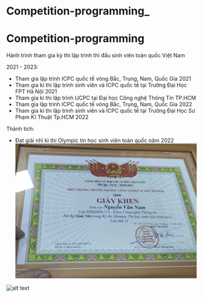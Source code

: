 # Competition-programming_
# Competition-programming

Hành trình tham gia kỳ thi lập trình thi đấu sinh viên toàn quốc Việt Nam

2021 - 2023: 

+ Tham gia lập trình ICPC quốc tế vòng Bắc, Trung, Nam, Quốc Gia 2021
+ Tham gia kì thi lập trình sinh viên và ICPC quốc tế tại Trường Đại Học FPT Hà Nội 2021
+ Tham gia kì thi lập trình UCPC tại Đại học Công nghệ Thông Tin TP.HCM
+ Tham gia lập trình ICPC quốc tế vòng Bắc, Trung, Nam,  Quốc Gia 2022
+ Tham gia kì thi lập trình sinh viên và ICPC quốc tế tại Trường Đại Học Sư Phạm Kĩ Thuật Tp.HCM 2022

Thành tích:
+ Đạt giải nhì kì thi Olympic tin học sinh viên toàn quốc năm 2022
![alt text](https://github.com/DAVID-NGUYEN-S16/Competition-programming_/blob/main/Thanh%20tich/GK_NHI_OLP.jpg)

![alt text](https://scontent.fsgn5-5.fna.fbcdn.net/v/t39.30808-6/318432624_1550173108831309_576899680591151101_n.jpg?stp=cp6_dst-jpg&_nc_cat=100&ccb=1-7&_nc_sid=730e14&_nc_ohc=G2fqdBsFbAoAX-48taQ&_nc_ht=scontent.fsgn5-5.fna&oh=00_AfC3Rq_cHG992RVBjdB92V2w4n8trw2Hvs94OPV8TgmFCg&oe=63F976E4)

